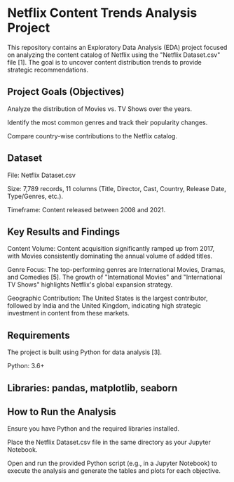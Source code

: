 # Netflix Content Trends Analysis Project
This repository contains an Exploratory Data Analysis (EDA) project focused on analyzing the content catalog of Netflix using the "Netflix Dataset.csv" file [1]. The goal is to uncover content distribution trends to provide strategic recommendations.

## Project Goals (Objectives)
Analyze the distribution of Movies vs. TV Shows over the years.

Identify the most common genres and track their popularity changes.

Compare country-wise contributions to the Netflix catalog.

## Dataset
File: Netflix Dataset.csv

Size: 7,789 records, 11 columns (Title, Director, Cast, Country, Release Date, Type/Genres, etc.).

Timeframe: Content released between 2008 and 2021.

## Key Results and Findings
Content Volume: Content acquisition significantly ramped up from 2017, with Movies consistently dominating the annual volume of added titles.

Genre Focus: The top-performing genres are International Movies, Dramas, and Comedies [5]. The growth of "International Movies" and "International TV Shows" highlights Netflix's global expansion strategy.

Geographic Contribution: The United States is the largest contributor, followed by India and the United Kingdom, indicating high strategic investment in content from these markets.

## Requirements
The project is built using Python for data analysis [3].

Python: 3.6+

## Libraries: pandas, matplotlib, seaborn

## How to Run the Analysis
Ensure you have Python and the required libraries installed.

Place the Netflix Dataset.csv file in the same directory as your Jupyter Notebook.

Open and run the provided Python script (e.g., in a Jupyter Notebook) to execute the analysis and generate the tables and plots for each objective.

